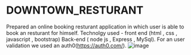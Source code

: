 # DOWNTOWN_RESTURANT
 Prepared an online booking resturant application in which user is able to book an resturant for himself. Technolgy used - front end (html , css , javascript , bootstrap) Back-end ( node js , Express , MySql). For an user validation we used an auth0(https://auth0.com/). 
 ![image](https://user-images.githubusercontent.com/91754694/168462130-bb13ea9a-ca40-4319-9003-693d4d4c4509.png)

